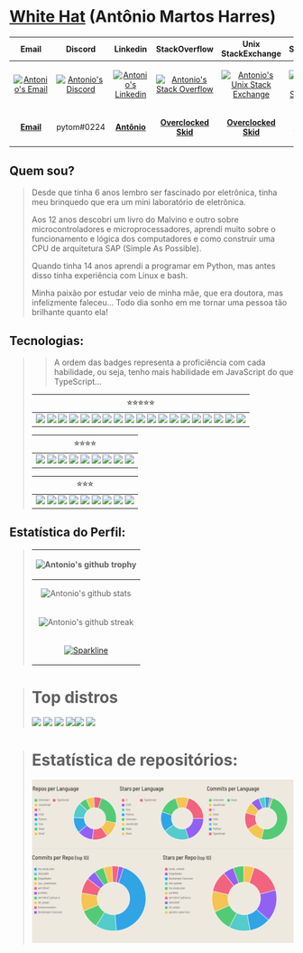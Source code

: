 # [White Hat](https://wh1t3h47.github.io/Ab0utM3) (Antônio Martos Harres)

|                                **Email**                                                                   |  **Discord**   | **Linkedin** | **StackOverflow** | **Unix StackExchange** | **SoloLearn** |
|--------------------------------------------------------------------------------------------------------|------------|-------|------------------|--------------|-----------------------------|
| <p align="center"> [![Antonio's Email](https://img.shields.io/badge/Gmail-D14836?style=for-the-badge&logo=gmail&logoColor=white)](mailto:tom.mharres@gmail.com) <p> | <p align="center"> [![Antonio's Discord](https://img.shields.io/badge/Discord-7289DA?style=for-the-badge&logo=discord&logoColor=white)](https://discord.com) </p> | <p align="center"> [![Antonio's Linkedin](https://img.shields.io/badge/LinkedIn-0077B5?style=for-the-badge&logo=linkedin&logoColor=white)](https://www.linkedin.com/in/ant%C3%B4nio-martos-harres-5b85a91b4/) </p> | <p align="center"> [![Antonio's Stack Overflow](https://img.shields.io/badge/Stack_Overflow-FE7A16?style=for-the-badge&logo=stack-overflow&logoColor=white)](https://stackoverflow.com/users/5951911/overclocked-skid) </p> | <p align="center"> [![Antonio's Unix Stack Exchange](https://img.shields.io/badge/StackExchange-%23ffffff.svg?&style=for-the-badge&logo=StackExchange&logoColor=white)](https://unix.stackexchange.com/users/144371/overclocked-skid) </p> | <p align="center"> [![Antonio's SoloLearn](https://img.shields.io/badge/-Sololearn-3a464b?style=for-the-badge&logo=Sololearn&logoColor=white)](https://www.sololearn.com/profile/532145) </p> |
|                <p align="center"> [**Email**](mailto:tom.mharres@gmail.com) </p> | <p align="center"> pytom#0224 </p> | <p align="center"> [**Antônio**](https://www.linkedin.com/in/ant%C3%B4nio-martos-harres-5b85a91b4/) </p> | <p align="center"> [**Overclocked Skid**](https://stackoverflow.com/users/5951911/overclocked-skid) </p> | <p align="center"> [**Overclocked Skid**](https://unix.stackexchange.com/users/144371/overclocked-skid) </p> | <p align="center"> [**Antônio**](https://www.sololearn.com/profile/532145) </p> |
	

## Quem sou?
> Desde que tinha 6 anos lembro ser fascinado por eletrônica, tinha meu brinquedo que era um mini laboratório de eletrônica.
>
> Aos 12 anos descobri um livro do Malvino e outro sobre microcontroladores e microprocessadores, aprendi muito sobre o funcionamento e lógica dos computadores e como construir uma CPU de arquitetura SAP (Simple As Possible).
>
> Quando tinha 14 anos aprendi a programar em Python, mas antes disso tinha experiência com Linux e bash.
> 
> Minha paixão por estudar veio de minha mãe, que era doutora, mas infelizmente faleceu... Todo dia sonho em me tornar uma pessoa tão brilhante quanto ela!

## Tecnologias:
> > A ordem das badges representa a proficiência com cada habilidade, ou seja, tenho mais habilidade em JavaScript do que TypeScript...
> >
>
> | :star::star::star::star::star: |
> |--------------------------------|
> | <img src="https://img.shields.io/badge/JavaScript-323330?style=for-the-badge&logo=javascript&logoColor=F7DF1E" /> <img src="https://img.shields.io/badge/TypeScript-007ACC?style=for-the-badge&logo=typescript&logoColor=white" /> <img src="https://img.shields.io/badge/Python-3776AB?style=for-the-badge&logo=python&logoColor=white" /> <img src="https://img.shields.io/badge/React-20232A?style=for-the-badge&logo=react&logoColor=61DAFB" /> <img src="https://img.shields.io/badge/Sass-CC6699?style=for-the-badge&logo=sass&logoColor=white" /> <img src="https://img.shields.io/badge/Node.js-339933?style=for-the-badge&logo=nodedotjs&logoColor=white" /> <img src="https://img.shields.io/badge/Express.js-000000?style=for-the-badge&logo=express&logoColor=white" /> <img src="https://img.shields.io/badge/HTML5-E34F26?style=for-the-badge&logo=html5&logoColor=white" /> <img src="https://img.shields.io/badge/Bootstrap-563D7C?style=for-the-badge&logo=bootstrap&logoColor=white" /> <img src="https://img.shields.io/badge/CSS3-1572B6?style=for-the-badge&logo=css3&logoColor=white" /> <img src="https://img.shields.io/badge/Git-F05032?style=for-the-badge&logo=git&logoColor=white" /> <img src="https://badges.aleen42.com/src/eslint.svg" height="28"/> <img src="https://badges.aleen42.com/src/webpack.svg" height="28" /> <img src="https://img.shields.io/badge/Visual_Studio-5C2D91?style=for-the-badge&logo=visual%20studio&logoColor=white" /> <img src="https://img.shields.io/badge/npm-CB3837?style=for-the-badge&logo=npm&logoColor=white" /> <img src="https://img.shields.io/badge/Yarn-2C8EBB?style=for-the-badge&logo=yarn&logoColor=white" /> <img src="https://img.shields.io/badge/Jest-C21325?style=for-the-badge&logo=jest&logoColor=white" /> <img src="https://img.shields.io/badge/gimp-5C5543?style=for-the-badge&logo=gimp&logoColor=white" /> <img src="https://camo.githubusercontent.com/082dac1bf6c231aa5a3836d300de8b46ee8c6b0ac9465cfc6aed17b6a0cc5662/68747470733a2f2f73332e65752d776573742d322e616d617a6f6e6177732e636f6d2f646570656e6461626f742d696d616765732f6c6f676f2d776974682d6e616d652d686f72697a6f6e74616c2e7376673f7635" height="28" /> |
>
>  | :star::star::star::star: |
> |-----------------------------|
> | <img src="https://img.shields.io/badge/Shell_Script-121011?style=for-the-badge&logo=gnu-bash&logoColor=white" /> <img src="https://img.shields.io/badge/C-00599C?style=for-the-badge&logo=c&logoColor=white" /> <img src="https://img.shields.io/badge/CMake-064F8C?style=for-the-badge&logo=cmake&logoColor=white" /> <img src="https://img.shields.io/badge/MongoDB-4EA94B?style=for-the-badge&logo=mongodb&logoColor=white" /> <img src="https://img.shields.io/badge/PHP-777BB4?style=for-the-badge&logo=php&logoColor=white" /> <img src="https://img.shields.io/badge/MySQL-00000F?style=for-the-badge&logo=mysql&logoColor=white" /> <img src="https://img.shields.io/badge/PostgreSQL-316192?style=for-the-badge&logo=postgresql&logoColor=white" /> <img src="https://img.shields.io/badge/SQLite-07405E?style=for-the-badge&logo=sqlite&logoColor=white" /> <img src="https://img.shields.io/badge/Vue.js-35495E?style=for-the-badge&logo=vuedotjs&logoColor=4FC08D" /> |
>
>  | :star::star::star: |
>  |--------------------|
> | <img src="https://img.shields.io/badge/Figma-F24E1E?style=for-the-badge&logo=figma&logoColor=white" /> <img src="https://img.shields.io/badge/Nginx-009639?style=for-the-badge&logo=nginx&logoColor=white" /> <img src="https://img.shields.io/badge/Lua-2C2D72?style=for-the-badge&logo=lua&logoColor=white" /> <img src="https://img.shields.io/badge/Numpy-777BB4?style=for-the-badge&logo=numpy&logoColor=white"/> <img src="https://img.shields.io/badge/Pandas-2C2D72?style=for-the-badge&logo=pandas&logoColor=white" /> <img src="https://img.shields.io/badge/Insomnia-5849be?style=for-the-badge&logo=Insomnia&logoColor=white" /> <img src="https://img.shields.io/badge/Inkscape-000000?style=for-the-badge&logo=Inkscape&logoColor=white" /> <img src="https://img.shields.io/badge/Django-092E20?style=for-the-badge&logo=django&logoColor=green" /> <img src="https://img.shields.io/badge/Laravel-FF2D20?style=for-the-badge&logo=laravel&logoColor=white" /> |
>


## Estatística do Perfil:

> | <p align="center"> ![Antonio's github trophy](https://github-profile-trophy.vercel.app/?username=wh1t3h47&row=1) </p>    |
> |--------------------------------------------------------------------------------------------------------------------------|
> | <p align="center"> ![Antonio's github stats](https://github-readme-stats.vercel.app/api?username=wh1t3h47) </p>          |
> | <p align="center"> ![Antonio's github streak](https://github-readme-streak-stats.herokuapp.com/?user=wh1t3h47) </p>      |
> | <p align="center"> [![Sparkline](https://stars.medv.io/wh1t3h47/badges.svg)](https://stars.medv.io/wh1t3h47/badges) </p> |

>
> # Top distros
> 
> <img src="https://img.shields.io/badge/Linux-FCC624?style=for-the-badge&logo=linux&logoColor=black"/>
> <img src="https://img.shields.io/badge/Kali_Linux-557C94?style=for-the-badge&logo=kali-linux&logoColor=white" /> <img src="https://img.shields.io/badge/Debian-A81D33?style=for-the-badge&logo=debian&logoColor=white" /> <img src="https://img.shields.io/badge/Android-3DDC84?style=for-the-badge&logo=android&logoColor=white" /><img src="https://img.shields.io/badge/lineageos-167C80?style=for-the-badge&logo=lineageos&logoColor=white" /> <img src="https://img.shields.io/badge/Arch_Linux-1793D1?style=for-the-badge&logo=arch-linux&logoColor=white" />

> # Estatística de repositórios:
> <img src="./Screenshot_2021-07-10 Github Profile Summary - Visualize your GitHub profile.png" />
